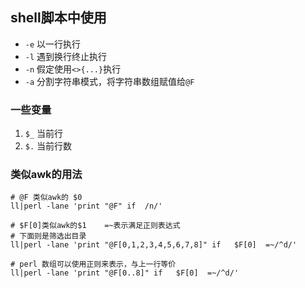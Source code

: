 

## shell脚本中使用

- `-e`  以一行执行
- `-l`  遇到换行终止执行
- `-n` 假定使用`<>{...}`执行
- `-a` 分割字符串模式，将字符串数组赋值给`@F`


### 一些变量

1. `$_` 当前行
2. `$.` 当前行数

### 类似awk的用法

```shell
# @F 类似awk的 $0
ll|perl -lane 'print "@F" if  /n/'

# $F[0]类似awk的$1    =~表示满足正则表达式  
# 下面则是筛选出目录
ll|perl -lane 'print "@F[0,1,2,3,4,5,6,7,8]" if   $F[0]  =~/^d/'

# perl 数组可以使用正则来表示，与上一行等价
ll|perl -lane 'print "@F[0..8]" if   $F[0]  =~/^d/'
```
